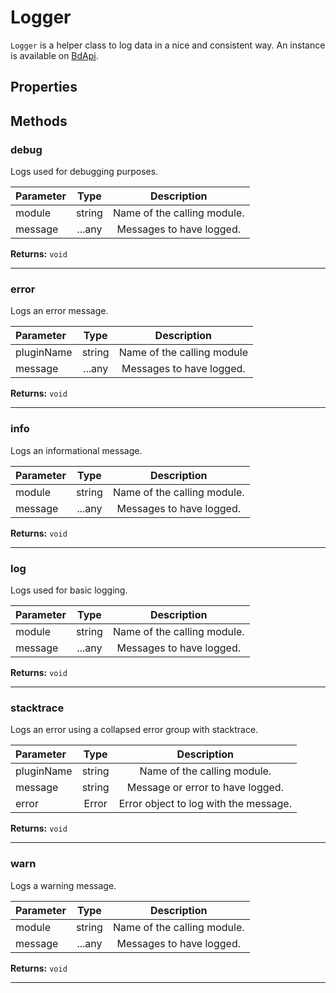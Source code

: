 # Logger

`Logger` is a helper class to log data in a nice and consistent way. An instance is available on [BdApi](./bdapi).

## Properties



## Methods

### debug
Logs used for debugging purposes.

| Parameter |  Type  |       Description      |
|:----------|:------:|:----------------------:|
module|string|Name of the calling module.
message|...any|Messages to have logged.

**Returns:** `void`
___

### error
Logs an error message.

| Parameter |  Type  |       Description      |
|:----------|:------:|:----------------------:|
pluginName|string|Name of the calling module
message|...any|Messages to have logged.

**Returns:** `void`
___

### info
Logs an informational message.

| Parameter |  Type  |       Description      |
|:----------|:------:|:----------------------:|
module|string|Name of the calling module.
message|...any|Messages to have logged.

**Returns:** `void`
___

### log
Logs used for basic logging.

| Parameter |  Type  |       Description      |
|:----------|:------:|:----------------------:|
module|string|Name of the calling module.
message|...any|Messages to have logged.

**Returns:** `void`
___

### stacktrace
Logs an error using a collapsed error group with stacktrace.

| Parameter |  Type  |       Description      |
|:----------|:------:|:----------------------:|
pluginName|string|Name of the calling module.
message|string|Message or error to have logged.
error|Error|Error object to log with the message.

**Returns:** `void`
___

### warn
Logs a warning message.

| Parameter |  Type  |       Description      |
|:----------|:------:|:----------------------:|
module|string|Name of the calling module.
message|...any|Messages to have logged.

**Returns:** `void`
___
